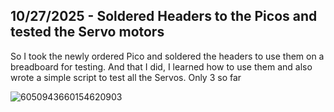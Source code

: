 <!--
  ===================    !!READ THIS NOTICE!!   ====================
  DO NOT edit this file manually. Your changes WILL BE OVERWRITTEN!
  This journal is auto generated and updated by Hack Club Blueprint.
  To edit this file, please edit your journal entries on Blueprint.
  ==================================================================
-->

## 10/27/2025 - Soldered Headers to the Picos and tested the Servo motors  

So I took the newly ordered Pico and soldered the headers to use them on a breadboard for testing.
And that I did, I learned how to use them and also wrote a simple script to test all the Servos.
Only 3 so far



![6050943660154620903](https://blueprint.hackclub.com/user-attachments/blobs/proxy/eyJfcmFpbHMiOnsiZGF0YSI6NTkzMiwicHVyIjoiYmxvYl9pZCJ9fQ==--0baf41ccaca7f5ed1f13daf678886b5ba5a4281e/6050943660154620903.jpg)
  

